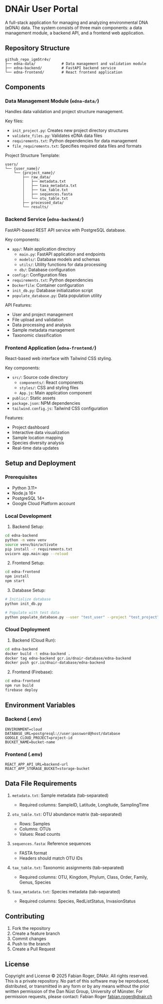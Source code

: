 # DNAir User Portal

A full-stack application for managing and analyzing environmental DNA (eDNA) data. The system consists of three main components: a data management module, a backend API, and a frontend web application.

## Repository Structure

```
github_repo_igm5tr4v/
├── edna-data/            # Data management and validation module
├── edna-backend/         # FastAPI backend service
└── edna-frontend/        # React frontend application
```

## Components

### Data Management Module (`edna-data/`)

Handles data validation and project structure management.

Key files:
- `init_project.py`: Creates new project directory structures
- `validate_files.py`: Validates eDNA data files
- `requirements.txt`: Python dependencies for data management
- `file_requirements.txt`: Specifies required data files and formats

Project Structure Template:
```
users/
└── {user_name}/
    └── {project_name}/
        ├── raw_data/
        │   ├── metadata.txt
        │   ├── taxa_metadata.txt
        │   ├── tax_table.txt
        │   ├── sequences.fasta
        │   └── otu_table.txt
        ├── processed_data/
        └── results/
```

### Backend Service (`edna-backend/`)

FastAPI-based REST API service with PostgreSQL database.

Key components:
- `app/`: Main application directory
  - `main.py`: FastAPI application and endpoints
  - `models/`: Database models and schemas
  - `utils/`: Utility functions for data processing
  - `db/`: Database configuration
- `config/`: Configuration files
- `requirements.txt`: Python dependencies
- `Dockerfile`: Container configuration
- `init_db.py`: Database initialization script
- `populate_database.py`: Data population utility

API Features:
- User and project management
- File upload and validation
- Data processing and analysis
- Sample metadata management
- Taxonomic classification

### Frontend Application (`edna-frontend/`)

React-based web interface with Tailwind CSS styling.

Key components:
- `src/`: Source code directory
  - `components/`: React components
  - `styles/`: CSS and styling files
  - `App.js`: Main application component
- `public/`: Static assets
- `package.json`: NPM dependencies
- `tailwind.config.js`: Tailwind CSS configuration

Features:
- Project dashboard
- Interactive data visualization
- Sample location mapping
- Species diversity analysis
- Real-time data updates

## Setup and Deployment

### Prerequisites
- Python 3.11+
- Node.js 16+
- PostgreSQL 14+
- Google Cloud Platform account

### Local Development

1. Backend Setup:
```bash
cd edna-backend
python -m venv venv
source venv/bin/activate
pip install -r requirements.txt
uvicorn app.main:app --reload
```

2. Frontend Setup:
```bash
cd edna-frontend
npm install
npm start
```

3. Database Setup:
```bash
# Initialize database
python init_db.py

# Populate with test data
python populate_database.py --user "test_user" --project "test_project"
```

### Cloud Deployment

1. Backend (Cloud Run):
```bash
cd edna-backend
docker build -t edna-backend .
docker tag edna-backend gcr.io/dnair-database/edna-backend
docker push gcr.io/dnair-database/edna-backend
```

2. Frontend (Firebase):
```bash
cd edna-frontend
npm run build
firebase deploy
```

## Environment Variables

### Backend (.env)
```
ENVIRONMENT=cloud
DATABASE_URL=postgresql://user:password@host/database
GOOGLE_CLOUD_PROJECT=project-id
BUCKET_NAME=bucket-name
```

### Frontend (.env)
```
REACT_APP_API_URL=backend-url
REACT_APP_STORAGE_BUCKET=storage-bucket
```

## Data File Requirements

1. `metadata.txt`: Sample metadata (tab-separated)
   - Required columns: SampleID, Latitude, Longitude, SamplingTime

2. `otu_table.txt`: OTU abundance matrix (tab-separated)
   - Rows: Samples
   - Columns: OTUs
   - Values: Read counts

3. `sequences.fasta`: Reference sequences
   - FASTA format
   - Headers should match OTU IDs

4. `tax_table.txt`: Taxonomic assignments (tab-separated)
   - Required columns: OTU, Kingdom, Phylum, Class, Order, Family, Genus, Species

5. `taxa_metadata.txt`: Species metadata (tab-separated)
   - Required columns: Species, RedListStatus, InvasionStatus

## Contributing

1. Fork the repository
2. Create a feature branch
3. Commit changes
4. Push to the branch
5. Create a Pull Request

## License

Copyright and License
© 2025 Fabian Roger, DNAir. All rights reserved.
This is a private repository. No part of this software may be reproduced, distributed, or transmitted in any form or by any means without the prior written permission of the Dan Nüst Group, University of Münster.
For permission requests, please contact:
Fabian Roger
fabian.roger@dnair.ch
